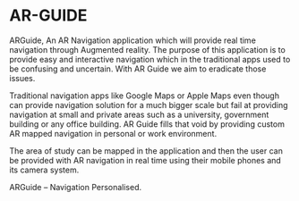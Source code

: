 # AR-GUIDE

ARGuide, An AR Navigation application which will provide real time navigation through Augmented reality. The purpose of this application is to provide easy and interactive navigation which in the traditional apps used to be confusing and uncertain. With AR Guide we aim to eradicate those issues. 

Traditional navigation apps like Google Maps or Apple Maps even though can provide navigation solution for a much bigger scale but fail at providing navigation at small and private areas such as a university, government building or any office building. AR Guide fills that void by providing custom AR mapped navigation in personal or work environment. 

The area of study can be mapped in the application and then the user can be provided with AR navigation in real time using their mobile phones and its camera system.

ARGuide – Navigation Personalised.	
